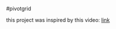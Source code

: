 #pivotgrid

this project was inspired by this video:
[link]('https://www.youtube.com/watch?v=PdJzy956wo4')